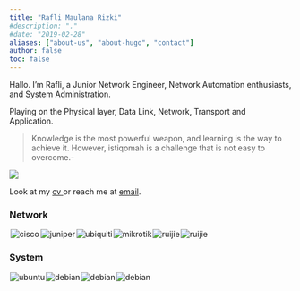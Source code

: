 ```yaml
---
title: "Rafli Maulana Rizki"
#description: "."
#date: "2019-02-28"
aliases: ["about-us", "about-hugo", "contact"]
author: false
toc: false
---
```


Hallo. I’m Rafli, a Junior Network Engineer, Network Automation enthusiasts, and System Administration.

Playing on the Physical layer, Data Link, Network, Transport and Application.

> Knowledge is the most powerful weapon, and learning is the way to achieve it. However, istiqomah is a challenge that is not easy to overcome.-

<a href="https://github.com/raflimaulanarizki"><img src="https://img.shields.io/github/followers/raflimaulanarizki?style=social" style="width: auto;" /></a>

Look at my <a href="https://cv.raflimaulanarizki.site" target="_blank"> cv </a>or reach me at <a href="https://mailhide.io/e/vhYpVUOr" target="_blank"> email</a>.


<h3>Network</h3>
<div style="display: flex;">
    <img src="https://img.shields.io/badge/-CISCO-informational?logo=cisco&logoColor=white&style=for-the-badge" style="margin: 0 2px " alt="cisco" />
    <img src="https://img.shields.io/badge/-JUNIPER-2D6A00?logo=juniper&logoColor=white&style=for-the-badge" style="margin: 0 1px" alt="juniper" />
    <img src="https://img.shields.io/badge/-UBIQUITI-00c3ff?logo=ubiquiti&logoColor=white&style=for-the-badge" style="margin: 0 1px" alt="ubiquiti" />
    <img src="https://img.shields.io/badge/-MIKROTIK-lightgrey?logo=mikrotik&logoColor=white&style=for-the-badge" style="margin: 0 1px" alt="mikrotik" />
    <img src="https://img.shields.io/badge/-RUIJIE-red?logo=ruijie&logoColor=white&style=for-the-badge" style="margin: 0 1px" alt="ruijie" />
    <img src="https://img.shields.io/badge/-PFsense-150A76?logo=pfsense&logoColor=white&style=for-the-badge" style="margin: 0 1px" alt="ruijie" />
</div>

<h3>System</h3>
<div style="display: flex;">
    <img src="https://img.shields.io/badge/-UBUNTU-DD4814?logo=ubuntu&logoColor=white&style=for-the-badge" style="margin: 0 1px;" alt="ubuntu" />
    <img src="https://img.shields.io/badge/-DEBIAN-CF074C?logo=ubuntu&logoColor=white&style=for-the-badge" style="margin: 0 1px;" alt="debian" />
    <img src="https://img.shields.io/badge/-CENTOS-blue?logo=centos&logoColor=white&style=for-the-badge" style="margin: 0 1px;" alt="debian" />
    <img src="https://img.shields.io/badge/-proxmox-E67100?logo=proxmox&logoColor=white&style=for-the-badge" style="margin: 0 1px;" alt="debian" />
</div>